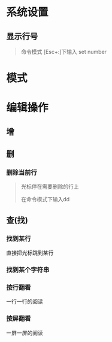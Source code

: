 # 系统设置

## 显示行号

>命令模式 [Esc+:]下输入 set number



# 模式

# 编辑操作

## 增

## 删

### 删除当前行

>光标停在需要删除的行上
>
>在命令模式下输入dd

## 查(找)

### 找到某行

直接把光标跳到某行

### 找到某个字符串



### 按行翻看

一行一行的阅读

### 按屏翻看

一屏一屏的阅读

